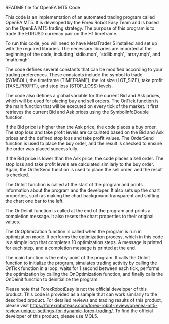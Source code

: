 README file for OpenEA MT5 Code

This code is an implementation of an automated trading program called OpenEA MT5. It is developed by the Forex Robot Easy Team and is based on the OpenEA MT5 trading strategy. The purpose of this program is to trade the EURUSD currency pair on the H1 timeframe.

To run this code, you will need to have MetaTrader 5 installed and set up with the required libraries. The necessary libraries are imported at the beginning of the code, including 'stdio.mqh', 'stdlib.mqh', 'array.mqh', and 'math.mqh'.

The code defines several constants that can be modified according to your trading preferences. These constants include the symbol to trade (SYMBOL), the timeframe (TIMEFRAME), the lot size (LOT_SIZE), take profit (TAKE_PROFIT), and stop loss (STOP_LOSS) levels.

The code also defines a global variable for the current Bid and Ask prices, which will be used for placing buy and sell orders. The OnTick function is the main function that will be executed on every tick of the market. It first retrieves the current Bid and Ask prices using the SymbolInfoDouble function.

If the Bid price is higher than the Ask price, the code places a buy order. The stop loss and take profit levels are calculated based on the Bid and Ask prices and the defined stop loss and take profit values. The OrderSend function is used to place the buy order, and the result is checked to ensure the order was placed successfully.

If the Bid price is lower than the Ask price, the code places a sell order. The stop loss and take profit levels are calculated similarly to the buy order. Again, the OrderSend function is used to place the sell order, and the result is checked.

The OnInit function is called at the start of the program and prints information about the program and the developer. It also sets up the chart properties, such as making the chart background transparent and shifting the chart one bar to the left.

The OnDeinit function is called at the end of the program and prints a completion message. It also resets the chart properties to their original values.

The OnOptimization function is called when the program is run in optimization mode. It performs the optimization process, which in this code is a simple loop that completes 10 optimization steps. A message is printed for each step, and a completion message is printed at the end.

The main function is the entry point of the program. It calls the OnInit function to initialize the program, simulates trading activity by calling the OnTick function in a loop, waits for 1 second between each tick, performs the optimization by calling the OnOptimization function, and finally calls the OnDeinit function to deinitialize the program.

Please note that ForexRobotEasy is not the official developer of this product. This code is provided as a sample that can work similarly to the described product. For detailed reviews and trading results of this product, please visit https://forexroboteasy.com/forex-robot-review/openea-mt5-review-unique-settings-for-dynamic-forex-trading/. To find the official developer of this product, please use MQL5.
